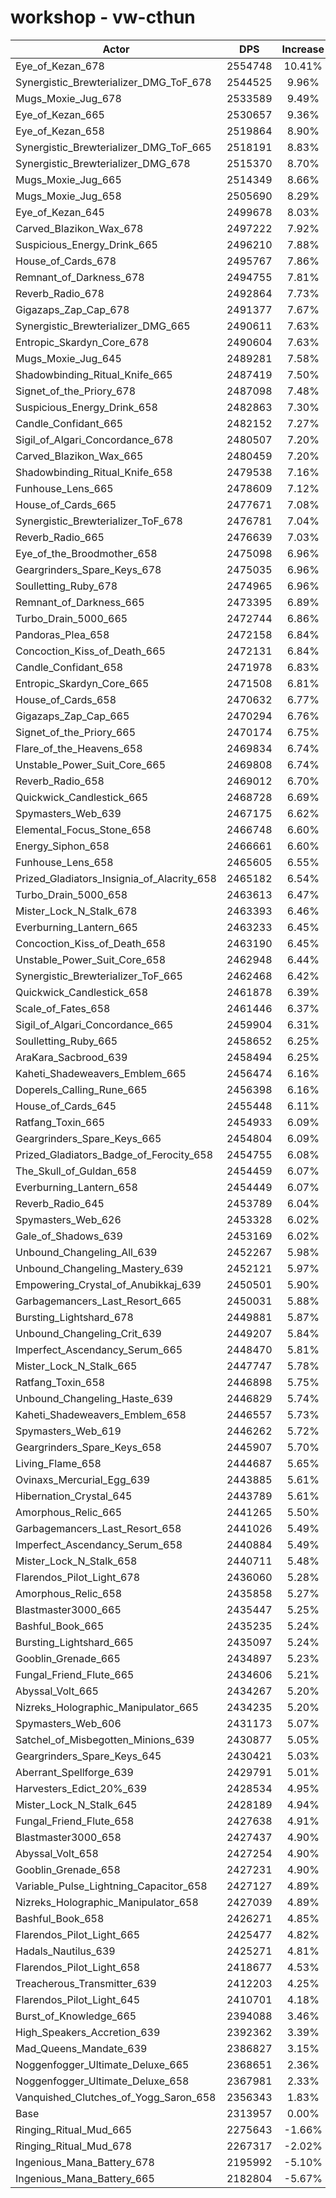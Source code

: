 # workshop - vw-cthun
| Actor | DPS | Increase |
|---|:---:|:---:|
|Eye_of_Kezan_678|2554748|10.41%|
|Synergistic_Brewterializer_DMG_ToF_678|2544525|9.96%|
|Mugs_Moxie_Jug_678|2533589|9.49%|
|Eye_of_Kezan_665|2530657|9.36%|
|Eye_of_Kezan_658|2519864|8.90%|
|Synergistic_Brewterializer_DMG_ToF_665|2518191|8.83%|
|Synergistic_Brewterializer_DMG_678|2515370|8.70%|
|Mugs_Moxie_Jug_665|2514349|8.66%|
|Mugs_Moxie_Jug_658|2505690|8.29%|
|Eye_of_Kezan_645|2499678|8.03%|
|Carved_Blazikon_Wax_678|2497222|7.92%|
|Suspicious_Energy_Drink_665|2496210|7.88%|
|House_of_Cards_678|2495767|7.86%|
|Remnant_of_Darkness_678|2494755|7.81%|
|Reverb_Radio_678|2492864|7.73%|
|Gigazaps_Zap_Cap_678|2491377|7.67%|
|Synergistic_Brewterializer_DMG_665|2490611|7.63%|
|Entropic_Skardyn_Core_678|2490604|7.63%|
|Mugs_Moxie_Jug_645|2489281|7.58%|
|Shadowbinding_Ritual_Knife_665|2487419|7.50%|
|Signet_of_the_Priory_678|2487098|7.48%|
|Suspicious_Energy_Drink_658|2482863|7.30%|
|Candle_Confidant_665|2482152|7.27%|
|Sigil_of_Algari_Concordance_678|2480507|7.20%|
|Carved_Blazikon_Wax_665|2480459|7.20%|
|Shadowbinding_Ritual_Knife_658|2479538|7.16%|
|Funhouse_Lens_665|2478609|7.12%|
|House_of_Cards_665|2477671|7.08%|
|Synergistic_Brewterializer_ToF_678|2476781|7.04%|
|Reverb_Radio_665|2476639|7.03%|
|Eye_of_the_Broodmother_658|2475098|6.96%|
|Geargrinders_Spare_Keys_678|2475035|6.96%|
|Soulletting_Ruby_678|2474965|6.96%|
|Remnant_of_Darkness_665|2473395|6.89%|
|Turbo_Drain_5000_665|2472744|6.86%|
|Pandoras_Plea_658|2472158|6.84%|
|Concoction_Kiss_of_Death_665|2472131|6.84%|
|Candle_Confidant_658|2471978|6.83%|
|Entropic_Skardyn_Core_665|2471508|6.81%|
|House_of_Cards_658|2470632|6.77%|
|Gigazaps_Zap_Cap_665|2470294|6.76%|
|Signet_of_the_Priory_665|2470174|6.75%|
|Flare_of_the_Heavens_658|2469834|6.74%|
|Unstable_Power_Suit_Core_665|2469808|6.74%|
|Reverb_Radio_658|2469012|6.70%|
|Quickwick_Candlestick_665|2468728|6.69%|
|Spymasters_Web_639|2467175|6.62%|
|Elemental_Focus_Stone_658|2466748|6.60%|
|Energy_Siphon_658|2466661|6.60%|
|Funhouse_Lens_658|2465605|6.55%|
|Prized_Gladiators_Insignia_of_Alacrity_658|2465182|6.54%|
|Turbo_Drain_5000_658|2463613|6.47%|
|Mister_Lock_N_Stalk_678|2463393|6.46%|
|Everburning_Lantern_665|2463233|6.45%|
|Concoction_Kiss_of_Death_658|2463190|6.45%|
|Unstable_Power_Suit_Core_658|2462948|6.44%|
|Synergistic_Brewterializer_ToF_665|2462468|6.42%|
|Quickwick_Candlestick_658|2461878|6.39%|
|Scale_of_Fates_658|2461446|6.37%|
|Sigil_of_Algari_Concordance_665|2459904|6.31%|
|Soulletting_Ruby_665|2458652|6.25%|
|AraKara_Sacbrood_639|2458494|6.25%|
|Kaheti_Shadeweavers_Emblem_665|2456474|6.16%|
|Doperels_Calling_Rune_665|2456398|6.16%|
|House_of_Cards_645|2455448|6.11%|
|Ratfang_Toxin_665|2454933|6.09%|
|Geargrinders_Spare_Keys_665|2454804|6.09%|
|Prized_Gladiators_Badge_of_Ferocity_658|2454755|6.08%|
|The_Skull_of_Guldan_658|2454459|6.07%|
|Everburning_Lantern_658|2454449|6.07%|
|Reverb_Radio_645|2453789|6.04%|
|Spymasters_Web_626|2453328|6.02%|
|Gale_of_Shadows_639|2453169|6.02%|
|Unbound_Changeling_All_639|2452267|5.98%|
|Unbound_Changeling_Mastery_639|2452121|5.97%|
|Empowering_Crystal_of_Anubikkaj_639|2450501|5.90%|
|Garbagemancers_Last_Resort_665|2450031|5.88%|
|Bursting_Lightshard_678|2449881|5.87%|
|Unbound_Changeling_Crit_639|2449207|5.84%|
|Imperfect_Ascendancy_Serum_665|2448470|5.81%|
|Mister_Lock_N_Stalk_665|2447747|5.78%|
|Ratfang_Toxin_658|2446898|5.75%|
|Unbound_Changeling_Haste_639|2446829|5.74%|
|Kaheti_Shadeweavers_Emblem_658|2446557|5.73%|
|Spymasters_Web_619|2446262|5.72%|
|Geargrinders_Spare_Keys_658|2445907|5.70%|
|Living_Flame_658|2444687|5.65%|
|Ovinaxs_Mercurial_Egg_639|2443885|5.61%|
|Hibernation_Crystal_645|2443789|5.61%|
|Amorphous_Relic_665|2441265|5.50%|
|Garbagemancers_Last_Resort_658|2441026|5.49%|
|Imperfect_Ascendancy_Serum_658|2440884|5.49%|
|Mister_Lock_N_Stalk_658|2440711|5.48%|
|Flarendos_Pilot_Light_678|2436060|5.28%|
|Amorphous_Relic_658|2435858|5.27%|
|Blastmaster3000_665|2435447|5.25%|
|Bashful_Book_665|2435235|5.24%|
|Bursting_Lightshard_665|2435097|5.24%|
|Gooblin_Grenade_665|2434897|5.23%|
|Fungal_Friend_Flute_665|2434606|5.21%|
|Abyssal_Volt_665|2434267|5.20%|
|Nizreks_Holographic_Manipulator_665|2434235|5.20%|
|Spymasters_Web_606|2431173|5.07%|
|Satchel_of_Misbegotten_Minions_639|2430877|5.05%|
|Geargrinders_Spare_Keys_645|2430421|5.03%|
|Aberrant_Spellforge_639|2429791|5.01%|
|Harvesters_Edict_20%_639|2428534|4.95%|
|Mister_Lock_N_Stalk_645|2428189|4.94%|
|Fungal_Friend_Flute_658|2427638|4.91%|
|Blastmaster3000_658|2427437|4.90%|
|Abyssal_Volt_658|2427254|4.90%|
|Gooblin_Grenade_658|2427231|4.90%|
|Variable_Pulse_Lightning_Capacitor_658|2427127|4.89%|
|Nizreks_Holographic_Manipulator_658|2427039|4.89%|
|Bashful_Book_658|2426271|4.85%|
|Flarendos_Pilot_Light_665|2425477|4.82%|
|Hadals_Nautilus_639|2425271|4.81%|
|Flarendos_Pilot_Light_658|2418677|4.53%|
|Treacherous_Transmitter_639|2412203|4.25%|
|Flarendos_Pilot_Light_645|2410701|4.18%|
|Burst_of_Knowledge_665|2394088|3.46%|
|High_Speakers_Accretion_639|2392362|3.39%|
|Mad_Queens_Mandate_639|2386827|3.15%|
|Noggenfogger_Ultimate_Deluxe_665|2368651|2.36%|
|Noggenfogger_Ultimate_Deluxe_658|2367981|2.33%|
|Vanquished_Clutches_of_Yogg_Saron_658|2356343|1.83%|
|Base|2313957|0.00%|
|Ringing_Ritual_Mud_665|2275643|-1.66%|
|Ringing_Ritual_Mud_678|2267317|-2.02%|
|Ingenious_Mana_Battery_678|2195992|-5.10%|
|Ingenious_Mana_Battery_665|2182804|-5.67%|
